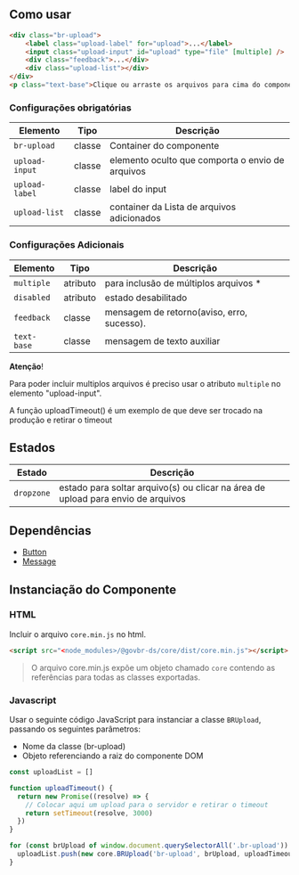 [version]: # (7.2.7)

## Como usar

```html
<div class="br-upload">
    <label class="upload-label" for="upload">...</label>
    <input class="upload-input" id="upload" type="file" [multiple] />
    <div class="feedback">...</div>
    <div class="upload-list"></div>
</div>
<p class="text-base">Clique ou arraste os arquivos para cima do componente Upload.</p>
```

### Configurações obrigatórias

| Elemento       | Tipo   | Descrição                                        |
| -------------- | ------ | ------------------------------------------------ |
| `br-upload`    | classe | Container do componente                          |
| `upload-input` | classe | elemento oculto que comporta o envio de arquivos |
| `upload-label` | classe | label do input                                   |
| `upload-list`  | classe | container da Lista de arquivos adicionados       |

### Configurações Adicionais

| Elemento    | Tipo     | Descrição                                  |
| ----------- | -------- | ------------------------------------------ |
| `multiple`  | atributo | para inclusão de múltiplos arquivos \*     |
| `disabled`  | atributo | estado desabilitado                        |
| `feedback`  | classe   | mensagem de retorno(aviso, erro, sucesso). |
| `text-base` | classe   | mensagem de texto auxiliar                 |

**Atenção**!

Para poder incluir multiplos arquivos é preciso usar o atributo `multiple` no elemento "upload-input".

A função uploadTimeout() é um exemplo de que deve ser trocado na produção e retirar o timeout

## Estados

| Estado     | Descrição                                                                        |
| ---------- | -------------------------------------------------------------------------------- |
| `dropzone` | estado para soltar arquivo(s) ou clicar na área de upload para envio de arquivos |

## Dependências

-   [Button](/ds/components/button)
-   [Message](/ds/components/message)

## Instanciação do Componente

### HTML

Incluir o arquivo `core.min.js` no html.

```html
<script src="<node_modules>/@govbr-ds/core/dist/core.min.js"></script>
```

> O arquivo core.min.js expõe um objeto chamado `core` contendo as referências para todas as classes exportadas.

### Javascript

Usar o seguinte código JavaScript para instanciar a classe `BRUpload`, passando os seguintes parâmetros:

-   Nome da classe (br-upload)
-   Objeto referenciando a raiz do componente DOM

```javascript
const uploadList = []

function uploadTimeout() {
  return new Promise((resolve) => {
    // Colocar aqui um upload para o servidor e retirar o timeout
    return setTimeout(resolve, 3000)
  })
}

for (const brUpload of window.document.querySelectorAll('.br-upload')) {
  uploadList.push(new core.BRUpload('br-upload', brUpload, uploadTimeout))
}
```
